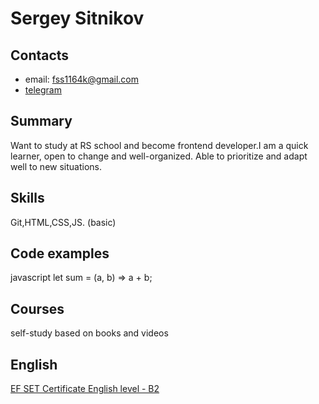 # Sergey Sitnikov
## Contacts
* email: fss1164k@gmail.com
* [telegram](https://t.me/nikoun)

## Summary
Want to study at RS school and become frontend developer.I am а quick learner, open to change and well-organized. Able to prioritize and adapt well to new situations.
## Skills
Git,HTML,CSS,JS. (basic)
## Code examples
javascript
let sum = (a, b) => a + b;
## Courses
self-study based on books and videos
## English
[EF SET Certificate English level - B2](https://www.efset.org/cert/azX6aa)